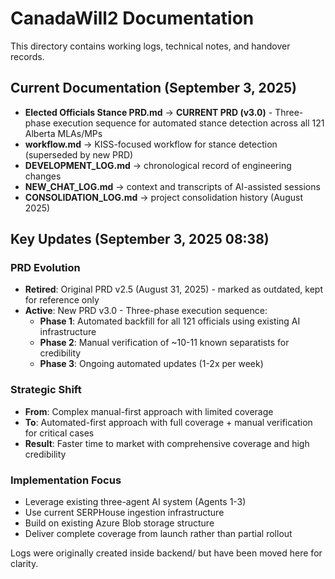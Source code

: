 # CanadaWill2 Documentation

This directory contains working logs, technical notes, and handover records.

## Current Documentation (September 3, 2025)

- **Elected Officials Stance PRD.md** → **CURRENT PRD (v3.0)** - Three-phase execution sequence for automated stance detection across all 121 Alberta MLAs/MPs
- **workflow.md** → KISS-focused workflow for stance detection (superseded by new PRD)
- **DEVELOPMENT_LOG.md** → chronological record of engineering changes
- **NEW_CHAT_LOG.md** → context and transcripts of AI-assisted sessions
- **CONSOLIDATION_LOG.md** → project consolidation history (August 2025)

## Key Updates (September 3, 2025 08:38)

### PRD Evolution
- **Retired**: Original PRD v2.5 (August 31, 2025) - marked as outdated, kept for reference only
- **Active**: New PRD v3.0 - Three-phase execution sequence:
  - **Phase 1**: Automated backfill for all 121 officials using existing AI infrastructure
  - **Phase 2**: Manual verification of ~10-11 known separatists for credibility
  - **Phase 3**: Ongoing automated updates (1-2x per week)

### Strategic Shift
- **From**: Complex manual-first approach with limited coverage
- **To**: Automated-first approach with full coverage + manual verification for critical cases
- **Result**: Faster time to market with comprehensive coverage and high credibility

### Implementation Focus
- Leverage existing three-agent AI system (Agents 1-3)
- Use current SERPHouse ingestion infrastructure
- Build on existing Azure Blob storage structure
- Deliver complete coverage from launch rather than partial rollout

Logs were originally created inside backend/ but have been moved here for clarity.
